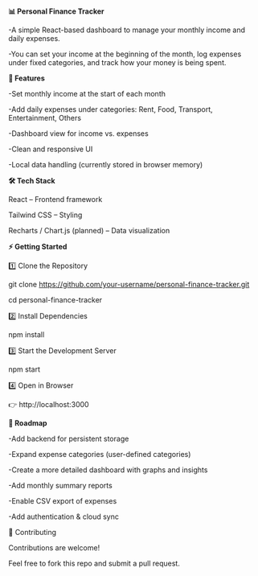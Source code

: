 **📊 Personal Finance Tracker**

-A simple React-based dashboard to manage your monthly income and daily expenses.

-You can set your income at the beginning of the month, log expenses under fixed categories, and track how your money is being spent.

**🚀 Features**

-Set monthly income at the start of each month

-Add daily expenses under categories: Rent, Food, Transport, Entertainment, Others

-Dashboard view for income vs. expenses

-Clean and responsive UI

-Local data handling (currently stored in browser memory)


**🛠️ Tech Stack**

React – Frontend framework

Tailwind CSS – Styling

Recharts / Chart.js (planned) – Data visualization


**⚡ Getting Started**

1️⃣ Clone the Repository

 git clone https://github.com/your-username/personal-finance-tracker.git

 cd personal-finance-tracker

2️⃣ Install Dependencies

 npm install

3️⃣ Start the Development Server

 npm start

4️⃣ Open in Browser

 👉 http://localhost:3000

**📌 Roadmap**

 -Add backend for persistent storage
 
 -Expand expense categories (user-defined categories)
 
 -Create a more detailed dashboard with graphs and insights
 
 -Add monthly summary reports
 
 -Enable CSV export of expenses
 
 -Add authentication & cloud sync

🤝 Contributing
 
 Contributions are welcome!

 Feel free to fork this repo and submit a pull request.
